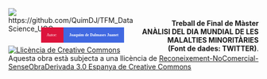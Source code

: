 <div style="width: 100%; clear: both;">
<div style="float: left; width: 50%;">
<img src="https://www.uoc.edu/portal/system/modules/edu.uoc.presentations/resources/img/branding/logo-uoc-default.png", align="left">
</div>
<div style="float: right; width: 50%;">
    <p style="margin: 0; padding-top: 22px; text-align:right;"><b>Treball de Final de Màster </b></p>
<p style="margin: 0; text-align:right;"><b>ANÀLISI DEL DIA MUNDIAL DE LES MALALTIES MINORITÀRIES 
  <br>(Font de dades: TWITTER)</b>.</p>
</div>
</div>
https://github.com/QuimDJ/TFM_DataScience_UOC
<div style="text-align:right">
    <span style="font-family:calibri;font-size:8;color:white; background-color:Crimson; text-align:right; margin-left: 0.5cm;padding:0.3cm"> Autor: </span>
    <span style="font-family:calibri;font-size:8;color:white; background-color:RoyalBlue; text-align:center;  margin-right: 0.5cm; padding:0.3cm"><b> Joaquim de Dalmases Juanet </b></span>
</div>
<br>
<a rel="license" href="http://creativecommons.org/licenses/by-nc-nd/3.0/es/"><img alt="Llicència de Creative Commons" style="border-width:0" src="https://i.creativecommons.org/l/by-nc-nd/3.0/es/88x31.png" /></a><br />Aquesta obra està subjecta a una llicència de <a rel="license" href="http://creativecommons.org/licenses/by-nc-nd/3.0/es/">Reconeixement-NoComercial-SenseObraDerivada 3.0 Espanya de Creative Commons</a>
